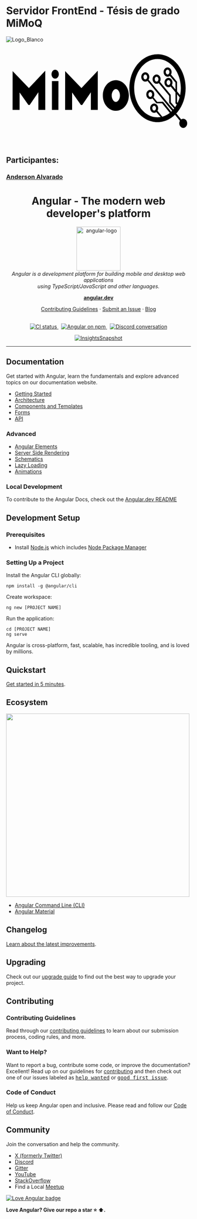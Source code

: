 # Servidor FrontEnd - Tésis de grado MiMoQ

![Logo_Blanco](https://github.com/andersonjalvarado/MiMoQ/assets/98665908/f94dd451-95f5-4046-ab38-5488bc19c824)<?xml version="1.0" encoding="UTF-8"?>
<svg id="Trazado" xmlns="http://www.w3.org/2000/svg" viewBox="0 0 1953.14 1080">
  <g>
    <polygon class="cls-1" points="68.36 301.42 67.93 711.56 142.07 711.56 142.07 527.27 235.07 659.27 248.36 659.7 340.5 524.7 340.5 711.56 413.36 711.56 413.36 297.13 240.64 480.34 68.36 301.42"/>
    <polygon class="cls-1" points="483.86 711.56 552.43 711.56 552.86 407 483.86 407 483.86 711.56"/>
    <ellipse class="cls-1" cx="518.14" cy="333.71" rx="39" ry="47.14"/>
    <polygon class="cls-1" points="623.79 301.42 623.36 711.56 697.5 711.56 697.5 527.27 790.5 659.27 803.79 659.7 895.93 524.7 895.93 711.56 968.79 711.56 968.79 297.13 796.07 480.34 623.79 301.42"/>
    <path class="cls-1" d="m1260.91,448.96c-25.84-32.72-62.65-51.48-100.98-51.48s-75.14,18.76-100.98,51.48c-23.64,29.94-36.67,69.1-36.67,110.28s13.02,80.34,36.67,110.28c25.84,32.72,62.65,51.48,100.98,51.48s75.14-18.76,100.98-51.48c23.64-29.94,36.67-69.1,36.67-110.28s-13.02-80.34-36.67-110.28Zm-100.98,178.04c-20.64,0-43.64-27.83-43.64-67.76s23-67.76,43.64-67.76,43.64,27.83,43.64,67.76-23,67.76-43.64,67.76Z"/>
  </g>
  <ellipse class="cls-2" cx="1872.7" cy="853.34" rx="41.62" ry="48.52"/>
  <path class="cls-2" d="m1471.55,411.98c-23.44,0-42.52-21.96-42.52-48.95s19.07-48.95,42.52-48.95,42.52,21.96,42.52,48.95-19.07,48.95-42.52,48.95Zm0-74.91c-10.58,0-19.52,11.89-19.52,25.95s8.94,25.95,19.52,25.95,19.52-11.89,19.52-25.95-8.94-25.95-19.52-25.95Z"/>
  <path class="cls-2" d="m1590.98,435.17c-23.44,0-42.52-21.96-42.52-48.95s19.07-48.95,42.52-48.95,42.52,21.96,42.52,48.95-19.07,48.95-42.52,48.95Zm0-74.91c-10.58,0-19.52,11.89-19.52,25.95s8.94,25.95,19.52,25.95,19.52-11.88,19.52-25.95-8.94-25.95-19.52-25.95Z"/>
  <path class="cls-2" d="m1716.64,471.11c-23.44,0-42.52-21.96-42.52-48.95s19.07-48.95,42.52-48.95,42.52,21.96,42.52,48.95-19.07,48.95-42.52,48.95Zm0-74.91c-10.58,0-19.52,11.89-19.52,25.95s8.94,25.95,19.52,25.95,19.52-11.89,19.52-25.95-8.94-25.95-19.52-25.95Z"/>
  <path class="cls-2" d="m1707.32,360.26c-23.44,0-42.52-21.96-42.52-48.95s19.07-48.95,42.52-48.95,42.52,21.96,42.52,48.95-19.07,48.95-42.52,48.95Zm0-74.91c-10.58,0-19.52,11.89-19.52,25.95s8.94,25.95,19.52,25.95,19.52-11.89,19.52-25.95-8.94-25.95-19.52-25.95Z"/>
  <path class="cls-2" d="m1524.43,597.17c-23.44,0-42.52-21.96-42.52-48.95s19.07-48.95,42.52-48.95,42.52,21.96,42.52,48.95-19.07,48.95-42.52,48.95Zm0-74.91c-10.58,0-19.52,11.88-19.52,25.95s8.94,25.95,19.52,25.95,19.52-11.88,19.52-25.95-8.94-25.95-19.52-25.95Z"/>
  <path class="cls-2" d="m1565.14,742.02c-23.44,0-42.52-21.96-42.52-48.95s19.07-48.95,42.52-48.95,42.52,21.96,42.52,48.95-19.07,48.95-42.52,48.95Zm0-74.91c-10.58,0-19.52,11.88-19.52,25.95s8.94,25.95,19.52,25.95,19.52-11.88,19.52-25.95-8.94-25.95-19.52-25.95Z"/>
  <path class="cls-2" d="m1600.53,840.93c-40.87,0-80.46-9.78-117.68-29.08-35.52-18.42-67.32-44.67-94.53-78.02-55.11-67.56-85.46-157.06-85.46-252.04s30.35-184.48,85.46-252.04c27.21-33.35,59.02-59.61,94.53-78.02,37.22-19.3,76.81-29.08,117.68-29.08s80.46,9.78,117.68,29.08c35.52,18.42,67.32,44.67,94.53,78.02,55.11,67.55,85.46,157.06,85.46,252.04s-30.35,184.48-85.46,252.04c-27.21,33.35-59.02,59.6-94.53,78.02-37.22,19.3-76.81,29.08-117.68,29.08Zm0-667.29c-136.01,0-246.67,138.23-246.67,308.14s110.66,308.14,246.67,308.14,246.67-138.23,246.67-308.14-110.66-308.14-246.67-308.14Z"/>
  <polygon class="cls-2" points="1587.86 734 1636.29 788.86 1652.14 784.57 1600.53 719.43 1587.86 734"/>
  <polygon class="cls-2" points="1546.29 589.46 1588.07 641.54 1649.14 641.54 1731.75 744.39 1746.21 732.5 1659.43 624.5 1598.04 626.75 1558.18 578.54 1546.29 589.46"/>
  <polygon class="cls-2" points="1494.11 404.32 1757.14 723.5 1769.36 709.36 1505.89 391.79 1494.11 404.32"/>
  <polygon class="cls-2" points="1613.14 427.57 1724.14 562.14 1724.14 638.43 1777.71 697.14 1787.57 683.86 1741.71 631.14 1740 552.71 1626.43 414.29 1613.14 427.57"/>
  <polygon class="cls-2" points="1739.14 463.14 1836.86 581 1842.43 557.64 1752 449 1739.14 463.14"/>
  <polygon class="cls-2" points="1743 337.14 1807.29 414.29 1807.29 629.86 1816.71 639.71 1806 655.62 1790.79 641.86 1790.79 422.16 1730.57 352.57 1743 337.14"/>
  <polygon class="cls-2" points="1838.19 826.19 1785.11 762.07 1799.25 748.89 1850.76 812.11 1838.19 826.19"/>
</svg>

## Participantes: 
### [Anderson Alvarado](https://github.com/andersonjalvarado) 

<h1 align="center">Angular - The modern web developer's platform</h1>

<p align="center">
  <img src="https://github.com/angular/angular/blob/main/adev/src/assets/images/press-kit/angular_icon_gradient.gif" alt="angular-logo" width="120px" height="120px"/>
  <br>
  <em>Angular is a development platform for building mobile and desktop web applications
    <br> using TypeScript/JavaScript and other languages.</em>
  <br>
</p>

<p align="center">
  <a href="https://angular.dev/"><strong>angular.dev</strong></a>
  <br>
</p>

<p align="center">
  <a href="CONTRIBUTING.md">Contributing Guidelines</a>
  ·
  <a href="https://github.com/angular/angular/issues">Submit an Issue</a>
  ·
  <a href="https://blog.angular.io/">Blog</a>
  <br>
  <br>
</p>

<p align="center">
  <a href="https://circleci.com/gh/angular/workflows/angular/tree/main">
    <img src="https://img.shields.io/circleci/build/github/angular/angular/main.svg?logo=circleci&logoColor=fff&label=CircleCI" alt="CI status" />
  </a>&nbsp;
  <a href="https://www.npmjs.com/@angular/core">
    <img src="https://img.shields.io/npm/v/@angular/core.svg?logo=npm&logoColor=fff&label=NPM+package&color=limegreen" alt="Angular on npm" />
  </a>&nbsp;
  <a href="https://discord.gg/angular">
    <img src="https://img.shields.io/discord/463752820026376202.svg?logo=discord&logoColor=fff&label=Discord&color=7389d8" alt="Discord conversation" />
  </a>
</p>

<p align="center">
  <a href="https://app.circleci.com/insights/github/angular/angular/workflows/default_workflow?branch=main">
    <img src="https://dl.circleci.com/insights-snapshot/gh/angular/angular/main/default_workflow/badge.svg" alt="InsightsSnapshot" />
  </a>
</p>

<hr>

## Documentation

Get started with Angular, learn the fundamentals and explore advanced topics on our documentation website.

- [Getting Started][quickstart]
- [Architecture][architecture]
- [Components and Templates][componentstemplates]
- [Forms][forms]
- [API][api]

### Advanced

- [Angular Elements][angularelements]
- [Server Side Rendering][ssr]
- [Schematics][schematics]
- [Lazy Loading][lazyloading]
- [Animations][animations]

### Local Development

To contribute to the Angular Docs, check out the [Angular.dev README](adev/README.md)

## Development Setup

### Prerequisites

- Install [Node.js] which includes [Node Package Manager][npm]

### Setting Up a Project

Install the Angular CLI globally:

```
npm install -g @angular/cli
```

Create workspace:

```
ng new [PROJECT NAME]
```

Run the application:

```
cd [PROJECT NAME]
ng serve
```

Angular is cross-platform, fast, scalable, has incredible tooling, and is loved by millions.

## Quickstart

[Get started in 5 minutes][quickstart].

## Ecosystem

<p>
  <img src="https://raw.githubusercontent.com/angular/angular/main/docs/images/angular-ecosystem-logos.png" width="500px" height="auto">
</p>

- [Angular Command Line (CLI)][cli]
- [Angular Material][angularmaterial]

## Changelog

[Learn about the latest improvements][changelog].

## Upgrading

Check out our [upgrade guide](https://update.angular.io/) to find out the best way to upgrade your project.

## Contributing

### Contributing Guidelines

Read through our [contributing guidelines][contributing] to learn about our submission process, coding rules, and more.

### Want to Help?

Want to report a bug, contribute some code, or improve the documentation? Excellent! Read up on our guidelines for [contributing][contributing] and then check out one of our issues labeled as <kbd>[help wanted](https://github.com/angular/angular/labels/help%20wanted)</kbd> or <kbd>[good first issue](https://github.com/angular/angular/labels/good%20first%20issue)</kbd>.

### Code of Conduct

Help us keep Angular open and inclusive. Please read and follow our [Code of Conduct][codeofconduct].

## Community

Join the conversation and help the community.

- [X (formerly Twitter)][X (formerly Twitter)]
- [Discord][discord]
- [Gitter][gitter]
- [YouTube][youtube]
- [StackOverflow][stackoverflow]
- Find a Local [Meetup][meetup]

[![Love Angular badge](https://img.shields.io/badge/angular-love-blue?logo=angular&angular=love)](https://www.github.com/angular/angular)

**Love Angular? Give our repo a star :star: :arrow_up:.**

[contributing]: CONTRIBUTING.md
[quickstart]: https://angular.dev/tutorials/learn-angular
[changelog]: CHANGELOG.md
[ng]: https://angular.dev
[documentation]: https://angular.dev/overview
[angularmaterial]: https://material.angular.io/
[cli]: https://angular.dev/tools/cli
[architecture]: https://angular.dev/essentials
[componentstemplates]: https://angular.dev/tutorials/learn-angular/1-components-in-angular
[forms]: https://angular.dev/tutorials/learn-angular/15-forms
[api]: https://angular.dev/api
[angularelements]: https://angular.dev/guide/elements
[ssr]: https://angular.dev/guide/ssr
[schematics]: https://angular.dev/tools/cli/schematics
[lazyloading]: https://angular.dev/guide/ngmodules/lazy-loading
[node.js]: https://nodejs.org/
[npm]: https://www.npmjs.com/get-npm
[codeofconduct]: CODE_OF_CONDUCT.md
[X (formerly Twitter)]: https://www.twitter.com/angular
[discord]: https://discord.gg/angular
[gitter]: https://gitter.im/angular/angular
[stackoverflow]: https://stackoverflow.com/questions/tagged/angular
[youtube]: https://youtube.com/angular
[meetup]: https://www.meetup.com/find/?keywords=angular
[animations]: https://angular.dev/guide/animations
